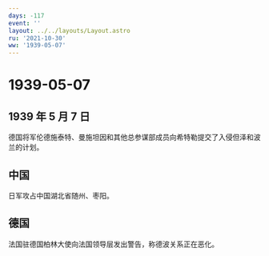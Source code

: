```yaml
---
days: -117
event: ''
layout: ../../layouts/Layout.astro
ru: '2021-10-30'
ww: '1939-05-07'
---
```


# 1939-05-07

## 1939 年 5 月 7 日

德国将军伦德施泰特、曼施坦因和其他总参谋部成员向希特勒提交了入侵但泽和波兰的计划。

## 中国

日军攻占中国湖北省随州、枣阳。

## 德国

法国驻德国柏林大使向法国领导层发出警告，称德波关系正在恶化。